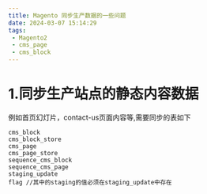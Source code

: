 ```yaml
---
title: Magento 同步生产数据的一些问题
date: 2024-03-07 15:14:29
tags:
 - Magento2
 - cms_page
 - cms_block
---
```

# 1.同步生产站点的静态内容数据
例如首页幻灯片，contact-us页面内容等,需要同步的表如下
```
cms_block
cms_block_store
cms_page
cms_page_store
sequence_cms_block
sequence_cms_page
staging_update
flag //其中的staging的值必须在staging_update中存在
```
